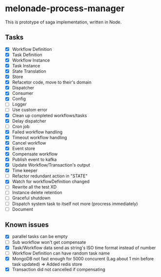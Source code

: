 # melonade-process-manager

This is prototype of saga implementation, written in Node.

## Tasks

- [x] Workflow Definition
- [x] Task Definition
- [x] Workflow Instance
- [x] Task Instance
- [x] State Translation
- [x] Store
- [x] Refacetor code, move to their's domain
- [x] Dispatcher
- [x] Consumer
- [x] Config
- [ ] Logger
- [ ] Use custom error
- [x] Clean up completed workflows/tasks
- [x] Delay dispatcher
- [ ] Cron job
- [x] Failed workflow handling
- [x] Timeout workflow handling
- [x] Cancel workflow
- [x] Event store
- [x] Compensate workflow
- [x] Publish event to kafka
- [x] Update Workflow/Transaction's output
- [x] Time keeper
- [ ] Refactor redundant action in "STATE"
- [x] Watch for workflowDefinition changed
- [ ] Rewrite all the test XD
- [ ] Instance delete retention
- [ ] Graceful shutdown
- [ ] Dispatch system task to itself not more (procress immediately)
- [ ] Document

## Known issues

- [x] parallel tasks can be empty
- [ ] Sub workflow won't get compensate
- [x] Task/Workflow data send as string's ISO time format instead of number
- [ ] Workflow Definition can have random task name
- [x] MongoDB not fast enough for 5000 concurent (Lag about 1 min before task updated) => Added redis store
- [x] Transaction did not cancelled if compensating
